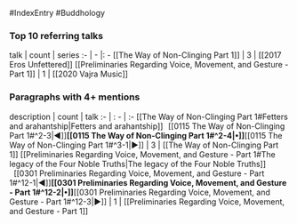 #IndexEntry #Buddhology

### Top 10 referring talks
talk | count | series
:- | - |: -
[[The Way of Non-Clinging Part 1]] | 3 | [[2017 Eros Unfettered]]
[[Preliminaries Regarding Voice, Movement, and Gesture - Part 1]] | 1 | [[2020 Vajra Music]]

### Paragraphs with 4+ mentions
description | count | talk
:- | : - | :-
[[The Way of Non-Clinging Part 1#Fetters and arahantship\|Fetters and arahantship]] &nbsp;&nbsp;[[0115 The Way of Non-Clinging Part 1#^2-3\|◀]]**[[0115 The Way of Non-Clinging Part 1#^2-4\|•]]**[[0115 The Way of Non-Clinging Part 1#^3-1\|▶]] | 3 | [[The Way of Non-Clinging Part 1]]
[[Preliminaries Regarding Voice, Movement, and Gesture - Part 1#The legacy of the Four Noble Truths\|The legacy of the Four Noble Truths]] &nbsp;&nbsp;[[0301 Preliminaries Regarding Voice, Movement, and Gesture - Part 1#^12-1\|◀]]**[[0301 Preliminaries Regarding Voice, Movement, and Gesture - Part 1#^12-2\|•]]**[[0301 Preliminaries Regarding Voice, Movement, and Gesture - Part 1#^12-3\|▶]] | 1 | [[Preliminaries Regarding Voice, Movement, and Gesture - Part 1]]

